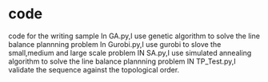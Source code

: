 # code
code for the writing sample
In GA.py,I use genetic algorithm to solve the line balance plannning problem
In Gurobi.py,I use gurobi to slove the small,medium and large scale problem
IN SA.py,I use simulated annealing algorithm to solve the line balance plannning problem
IN TP_Test.py,I validate the sequence against the topological order.
